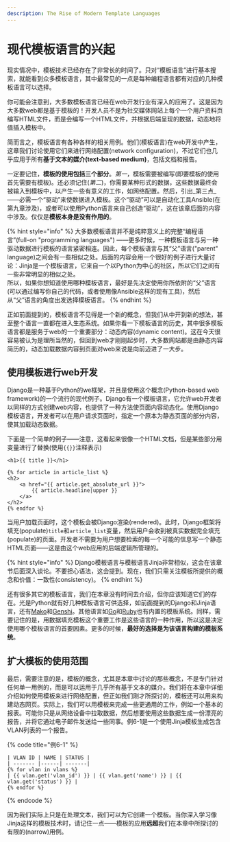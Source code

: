 ```yaml
---
description: The Rise of Modern Template Languages
---
```


# 现代模板语言的兴起

现实情况中，模板技术已经存在了非常长的时间了。只对“模板语言”进行基本搜索，就能看到众多模板语言，其中最常见的一点是每种编程语言都有对应的几种模板语言可以选择。

你可能会注意到，大多数模板语言已经在web开发行业有深入的应用了。这是因为大多数web都是基于模板的！开发人员不是为社交媒体网站上每个一个用户资料页编写HTML文件，而是会编写一个HTML文件，并根据后端呈现的数据，动态地将值插入模板中。

简而言之，模板语言有各种各样的相关用例。他们\(模板语言\)在web开发中产生，这章我们讨论使用它们来进行网络配置\(network configuration\)，不过它们也几乎应用于所有**基于文本的媒介\(text-based medium\)**，包括文档和报告。

一定要记住，**模板的使用包括三个部分**。_第一_，模板需要被编写\(即要模板的使用首先需要有模板\)。还必须记住\(_第二_\)，你需要某种形式的数据，这些数据最终会被输入到模板中，以产生一些有意义的工作，如网络配置。然后，引出_第三点_——必需一个“驱动”来使数据进入模板。这个“驱动”可以是自动化工具Ansible\(在第九章涉及\)，或者可以使用Python语言来自己创造“驱动”，这在该章后面的内容中涉及。仅仅是**模板本身是没有作用的**。

{% hint style="info" %}
大多数模板语言并不是纯粹意义上的完整“编程语言”\(full-on "programming languages"\) ——更多时候，一种模板语言与另一种驱动数据进行模板的语言紧密相连。因此，每个模板语言与其“父”语言\("parent" language\)之间会有一些相似之处。后面的内容会用一个很好的例子进行大量讨论：Jinja是一个模板语言，它来自一个以Python为中心的社区，所以它们之间有一些非常明显的相似之处。  
所以，如果你想知道使用哪种模板语言，最好是先决定使用你所依附的“父”语言\(可以通过编写你自己的代码，或者使用像Ansible这样的现有工具\)，然后从“父”语言的角度出发选择模板语言。
{% endhint %}

正如前面提到的，模板语言不见得是一个新的概念，但我们从中开到新的想法，甚至整个语言一直都在进入生态系统。如果你看一下模板语言的历史，其中很多模板语言都是服务于web的一个重要部分：动态内容\(dynamic content\)。这在今天很容易被认为是理所当然的，但回到web才刚刚起步时，大多数网站都是由静态内容简历的，动态加载数据内容到页面对web来说是向前迈进了一大步。

## 使用模板进行web开发

Django是一种基于Python的we框架，并且是使用这个概念\(Python-based web framework\)的一个流行的现代例子。Django有一个模板语言，它允许web开发者以同样的方式创建web内容，也提供了一种方法使页面内容动态化。使用Django模板语言，开发者可以在用户请求页面时，指定一个原本为静态页面的部分内容，使其加载动态数据。

下面是一个简单的例子——注意，这看起来很像一个HTML文档，但是某些部分用变量进行了替换\(使用`{{}}`注释表示\)

```markup
<h1>{{ title }}</h1>

{% for article in article_list %}
<h2>
    <a href="{{ article.get_absolute_url }}">
        {{ article.headline|upper }}
    </a>
</h2>
{% endfor %}
```

当用户加载页面时，这个模板会被Django渲染\(rendered\)。此时，Django框架将填充\(populate\)`title`和`article_list`变量，然后用户会收到被真实数据完全填充\(populate\)的页面。开发者不需要为用户想要检索的每一个可能的信息写一个静态HTML页面——这是由这个web应用的后端逻辑所管理的。

{% hint style="info" %}
Django模板语言与模板语言Jinja非常相似，这会在该章节后面深入谈论。不要担心语法，这会提到。现在，我们只需关注模板所提供的概念和价值：一致性\(consistency\)。
{% endhint %}

还有很多其它的模板语言，我们在本章没有时间去介绍，但你应该知道它们的存在。光是Python就有好几种模板语言可供选择，如前面提到的Django和Jinja语言，还有[Mako](https://www.makotemplates.org/)和[Genshi](https://genshi.edgewall.org/)。其他语言如[Go](https://golang.org/pkg/text/template/)和[Ruby](https://ruby-doc.org/stdlib-2.3.0/libdoc/erb/rdoc/ERB.html)也有内置的模板系统。同样，需要记住的是，用数据填充模板这个重要工作是这些语言的一种作用，所以这是决定使用哪个模板语言的首要因素。更多的时候，**最好的选择是为该语言构建的模板系统**。

## 扩大模板的使用范围

最后，需要注意的是，模板的概念，尤其是本章中讨论的那些概念，不是专门针对任何单一用例的，而是可以运用于几乎所有基于文本的媒介。我们将在本章中详细介绍如何使用模板来进行网络配置，但正如我们刚才所探讨的，模板还可以用来构建动态网页。实际上，我们可以用模板来完成一些更通用的工作，例如一个基本的报表。可能你只是从网络设备中拉取数据，然后想要使用这些数据生成一份漂亮的报告，并将它通过电子邮件发送给一些同事。例6-1是一个使用Jinja模板生成包含VLAN列表的一个报告。

{% code title="例6-1" %}
```markup
| VLAN ID | NAME | STATUS |
| ------- |------| -------|
{% for vlan in vlans %}
| {{ vlan.get('vlan_id') }} | {{ vlan.get('name') }} | {{ vlan.get('status') }} |
{% endfor %}
```
{% endcode %}

因为我们实际上只是在处理文本，我们可以为它创建一个模板。当你深入学习像Jinja这样的模板技术时，请记住一点——模板的应用**远超**我们在本章中所探讨的有限的\(narrow\)用例。

